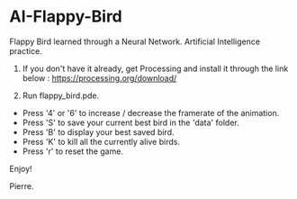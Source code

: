 # AI-Flappy-Bird
Flappy Bird learned through a Neural Network. Artificial Intelligence practice. 


1) If you don't have it already, get Processing and install it through the link below : 
https://processing.org/download/

2) Run flappy_bird.pde. 

- Press '4' or '6' to increase / decrease the framerate of the animation. 
- Press 'S' to save your current best bird in the 'data' folder. 
- Press 'B' to display your best saved bird. 
- Press 'K' to kill all the currently alive birds. 
- Press 'r' to reset the game. 

Enjoy! 

Pierre. 

